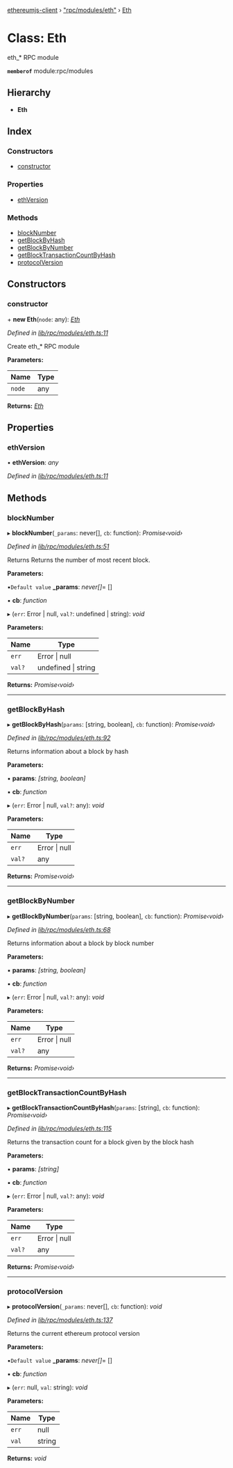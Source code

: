 [ethereumjs-client](../README.md) › ["rpc/modules/eth"](../modules/_rpc_modules_eth_.md) › [Eth](_rpc_modules_eth_.eth.md)

# Class: Eth

eth_* RPC module

**`memberof`** module:rpc/modules

## Hierarchy

* **Eth**

## Index

### Constructors

* [constructor](_rpc_modules_eth_.eth.md#constructor)

### Properties

* [ethVersion](_rpc_modules_eth_.eth.md#ethversion)

### Methods

* [blockNumber](_rpc_modules_eth_.eth.md#blocknumber)
* [getBlockByHash](_rpc_modules_eth_.eth.md#getblockbyhash)
* [getBlockByNumber](_rpc_modules_eth_.eth.md#getblockbynumber)
* [getBlockTransactionCountByHash](_rpc_modules_eth_.eth.md#getblocktransactioncountbyhash)
* [protocolVersion](_rpc_modules_eth_.eth.md#protocolversion)

## Constructors

###  constructor

\+ **new Eth**(`node`: any): *[Eth](_rpc_modules_eth_.eth.md)*

*Defined in [lib/rpc/modules/eth.ts:11](https://github.com/ethereumjs/ethereumjs-client/blob/master/lib/rpc/modules/eth.ts#L11)*

Create eth_* RPC module

**Parameters:**

Name | Type |
------ | ------ |
`node` | any |

**Returns:** *[Eth](_rpc_modules_eth_.eth.md)*

## Properties

###  ethVersion

• **ethVersion**: *any*

*Defined in [lib/rpc/modules/eth.ts:11](https://github.com/ethereumjs/ethereumjs-client/blob/master/lib/rpc/modules/eth.ts#L11)*

## Methods

###  blockNumber

▸ **blockNumber**(`_params`: never[], `cb`: function): *Promise‹void›*

*Defined in [lib/rpc/modules/eth.ts:51](https://github.com/ethereumjs/ethereumjs-client/blob/master/lib/rpc/modules/eth.ts#L51)*

Returns Returns the number of most recent block.

**Parameters:**

▪`Default value`  **_params**: *never[]*= []

▪ **cb**: *function*

▸ (`err`: Error | null, `val?`: undefined | string): *void*

**Parameters:**

Name | Type |
------ | ------ |
`err` | Error &#124; null |
`val?` | undefined &#124; string |

**Returns:** *Promise‹void›*

___

###  getBlockByHash

▸ **getBlockByHash**(`params`: [string, boolean], `cb`: function): *Promise‹void›*

*Defined in [lib/rpc/modules/eth.ts:92](https://github.com/ethereumjs/ethereumjs-client/blob/master/lib/rpc/modules/eth.ts#L92)*

Returns information about a block by hash

**Parameters:**

▪ **params**: *[string, boolean]*

▪ **cb**: *function*

▸ (`err`: Error | null, `val?`: any): *void*

**Parameters:**

Name | Type |
------ | ------ |
`err` | Error &#124; null |
`val?` | any |

**Returns:** *Promise‹void›*

___

###  getBlockByNumber

▸ **getBlockByNumber**(`params`: [string, boolean], `cb`: function): *Promise‹void›*

*Defined in [lib/rpc/modules/eth.ts:68](https://github.com/ethereumjs/ethereumjs-client/blob/master/lib/rpc/modules/eth.ts#L68)*

Returns information about a block by block number

**Parameters:**

▪ **params**: *[string, boolean]*

▪ **cb**: *function*

▸ (`err`: Error | null, `val?`: any): *void*

**Parameters:**

Name | Type |
------ | ------ |
`err` | Error &#124; null |
`val?` | any |

**Returns:** *Promise‹void›*

___

###  getBlockTransactionCountByHash

▸ **getBlockTransactionCountByHash**(`params`: [string], `cb`: function): *Promise‹void›*

*Defined in [lib/rpc/modules/eth.ts:115](https://github.com/ethereumjs/ethereumjs-client/blob/master/lib/rpc/modules/eth.ts#L115)*

Returns the transaction count for a block given by the block hash

**Parameters:**

▪ **params**: *[string]*

▪ **cb**: *function*

▸ (`err`: Error | null, `val?`: any): *void*

**Parameters:**

Name | Type |
------ | ------ |
`err` | Error &#124; null |
`val?` | any |

**Returns:** *Promise‹void›*

___

###  protocolVersion

▸ **protocolVersion**(`_params`: never[], `cb`: function): *void*

*Defined in [lib/rpc/modules/eth.ts:137](https://github.com/ethereumjs/ethereumjs-client/blob/master/lib/rpc/modules/eth.ts#L137)*

Returns the current ethereum protocol version

**Parameters:**

▪`Default value`  **_params**: *never[]*= []

▪ **cb**: *function*

▸ (`err`: null, `val`: string): *void*

**Parameters:**

Name | Type |
------ | ------ |
`err` | null |
`val` | string |

**Returns:** *void*
